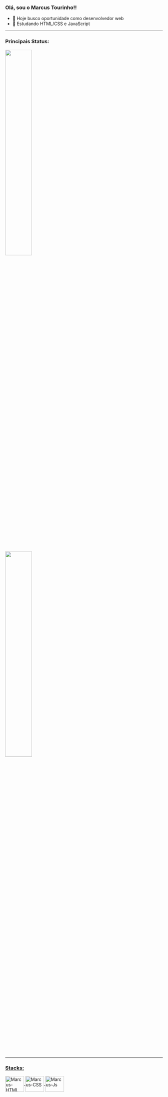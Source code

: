###  Olá, sou o Marcus Tourinho!!

- 🔭 Hoje busco oportunidade como desenvolvedor web
- 🌱 Estudando HTML/CSS e JavaScript

<hr>

###  Principais Status:
<div>
  <a href="https://github.com/marcusTourinho"">
  <img heigth="180em" width="41%" src="https://github-readme-stats.vercel.app/api?username=marcusTourinho&count_private=true&show_icons=true&theme=radical"><br>
  <img heigth="180em" width="41%" src="https://github-readme-stats.vercel.app/api/top-langs/?username=marcusTourinho&layout=compact&theme=radical">
</div>

<hr>

### Stacks:
<div>
  <img align="center" height="50" width="60" src="https://cdn.jsdelivr.net/gh/devicons/devicon/icons/html5/html5-original.svg" alt="Marcus-HTML">
  <img align="center" height="50" width="60" src="https://cdn.jsdelivr.net/gh/devicons/devicon/icons/css3/css3-original.svg" alt="Marcus-CSS">
  <img align="center" height="50" width="60" src="https://cdn.jsdelivr.net/gh/devicons/devicon/icons/javascript/javascript-plain.svg" alt="Marcus-Js">
</div>
